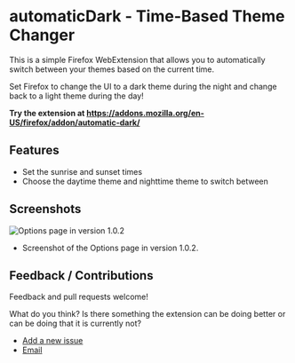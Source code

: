 # automaticDark - Time-Based Theme Changer
This is a simple Firefox WebExtension that allows you to automatically switch between your themes based on the current time.

Set Firefox to change the UI to a dark theme during the night and change back to a light theme during the day!

**Try the extension at https://addons.mozilla.org/en-US/firefox/addon/automatic-dark/**

## Features
- Set the sunrise and sunset times
- Choose the daytime theme and nighttime theme to switch between

## Screenshots
![Options page in version 1.0.2](https://raw.githubusercontent.com/skhzhang/time-based-themes/assets/time-based-theme-changer-options-1.0.2.png)
- Screenshot of the Options page in version 1.0.2.

## Feedback / Contributions
Feedback and pull requests welcome! 

What do you think? Is there something the extension can be doing better or can be doing that it is currently not?

- [Add a new issue](https://github.com/skhzhang/time-based-themes/issues/new)
- [Email](mailto:simonkhzhang@gmail.com)
